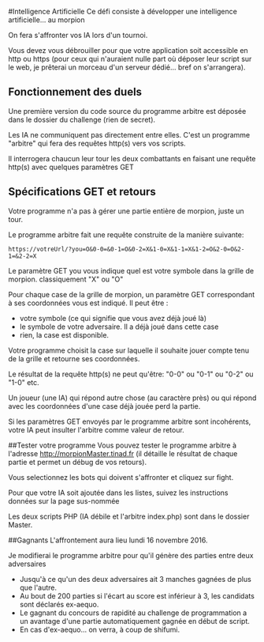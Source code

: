 #Intelligence Artificielle
Ce défi consiste à développer une intelligence artificielle... au morpion

On fera s'affronter vos IA lors d'un tournoi.

Vous devez vous débrouiller pour que votre application soit accessible en http
ou https (pour ceux qui n'auraient nulle part où déposer leur script sur le
web, je prêterai un morceau d'un serveur dédié... bref on s'arrangera).

## Fonctionnement des duels
Une première version du code source du programme arbitre est déposée dans le
dossier du challenge (rien de secret).

Les IA ne communiquent pas directement entre elles. C'est un programme
"arbitre" qui fera des requêtes http(s) vers vos scripts.

Il interrogera chaucun leur tour les deux combattants en faisant une requête
http(s) avec quelques paramètres GET


## Spécifications GET et retours
Votre programme n'a pas à gérer une partie entière de morpion, juste un tour.

Le programme arbitre fait une requête construite de la manière suivante:

```
https://votreUrl/?you=O&0-0=&0-1=O&0-2=X&1-0=X&1-1=X&1-2=O&2-0=O&2-1=&2-2=X
```
Le paramètre GET you vous indique quel est votre symbole dans la grille de
morpion. classiquement "X" ou "O"

Pour chaque case de la grille de morpion, un paramètre GET correspondant à ses
coordonnées vous est indiqué. Il peut être : 

* votre symbole (ce qui signifie que vous avez déjà joué là)
* le symbole de votre adversaire. Il a déjà joué dans cette case
* rien, la case est disponible.

Votre programme choisit la case sur laquelle il souhaite jouer compte tenu de
la grille et retourne ses coordonnées.

Le résultat de la requête http(s) ne peut qu'être: "0-0" ou "0-1" ou "0-2" ou
"1-0" etc.

Un joueur (une IA) qui répond autre chose (au caractère près) ou qui répond
avec les coordonnées d'une case déjà jouée perd la partie.

Si les paramètres GET envoyés par le programme arbitre sont incohérents, votre
IA peut insulter l'arbitre comme valeur de retour.

##Tester votre programme
Vous pouvez tester le programme arbitre à l'adresse
http://morpionMaster.tinad.fr (il détaille le résultat de chaque partie et
permet un débug de vos retours).

Vous selectionnez les bots qui doivent s'affronter et cliquez sur fight.

Pour que votre IA soit ajoutée dans les listes, suivez les instructions données sur la page sus-nommée

Les deux scripts PHP (IA débile et l'arbitre index.php) sont dans le dossier Master.

##Gagnants
L'affrontement aura lieu lundi 16 novembre 2016.

Je modifierai le programme arbitre pour qu'il génère des parties entre deux
adversaires

* Jusqu'à ce qu'un des deux adversaires ait 3 manches gagnées de plus que
  l'autre.
* Au bout de 200 parties si l'écart au score est inférieur à 3, les candidats
  sont déclarés ex-aequo.
* Le gagnant du concours de rapidité au challenge de programmation a un
  avantage d'une partie automatiquement gagnée en début de script.
* En cas d'ex-aequo... on verra, à coup de shifumi.

